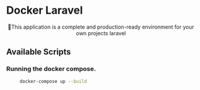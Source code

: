 # Docker Laravel

<p align="center">🚀This application is a complete and production-ready environment for your own projects laravel</p>


## Available Scripts

### Running the docker compose.

```bash
     docker-compose up --build 
```